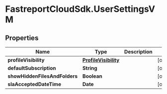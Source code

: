 # FastreportCloudSdk.UserSettingsVM

## Properties

Name | Type | Description | Notes
------------ | ------------- | ------------- | -------------
**profileVisibility** | [**ProfileVisibility**](ProfileVisibility.md) |  | [optional] 
**defaultSubscription** | **String** |  | [optional] 
**showHiddenFilesAndFolders** | **Boolean** |  | [optional] 
**slaAcceptedDateTime** | **Date** |  | [optional] 


